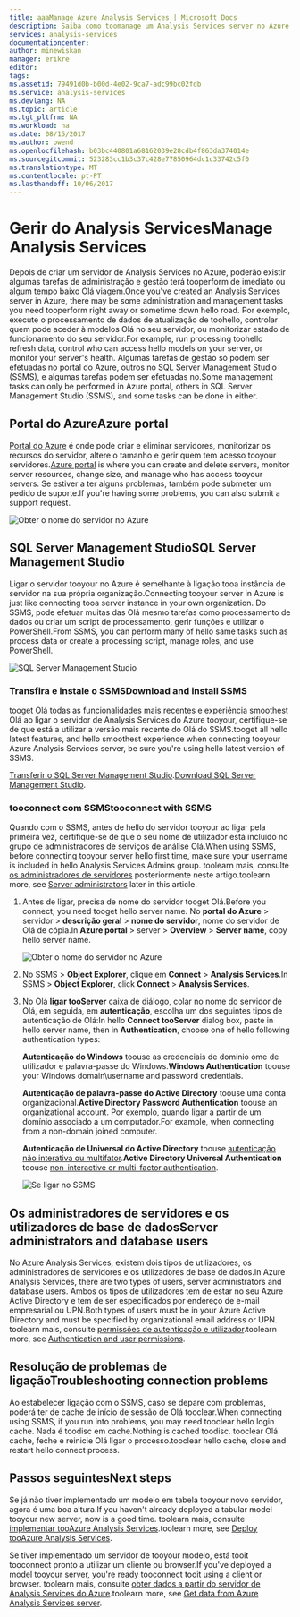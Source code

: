 ```yaml
---
title: aaaManage Azure Analysis Services | Microsoft Docs
description: Saiba como toomanage um Analysis Services server no Azure.
services: analysis-services
documentationcenter: 
author: minewiskan
manager: erikre
editor: 
tags: 
ms.assetid: 79491d0b-b00d-4e02-9ca7-adc99bc02fdb
ms.service: analysis-services
ms.devlang: NA
ms.topic: article
ms.tgt_pltfrm: NA
ms.workload: na
ms.date: 08/15/2017
ms.author: owend
ms.openlocfilehash: b03bc440801a68162039e28cdb4f863da374014e
ms.sourcegitcommit: 523283cc1b3c37c428e77850964dc1c33742c5f0
ms.translationtype: MT
ms.contentlocale: pt-PT
ms.lasthandoff: 10/06/2017
---
```

# <a name="manage-analysis-services"></a><span data-ttu-id="44e36-103">Gerir do Analysis Services</span><span class="sxs-lookup"><span data-stu-id="44e36-103">Manage Analysis Services</span></span>
<span data-ttu-id="44e36-104">Depois de criar um servidor de Analysis Services no Azure, poderão existir algumas tarefas de administração e gestão terá tooperform de imediato ou algum tempo baixo Olá viagem.</span><span class="sxs-lookup"><span data-stu-id="44e36-104">Once you've created an Analysis Services server in Azure, there may be some administration and management tasks you need tooperform right away or sometime down hello road.</span></span> <span data-ttu-id="44e36-105">Por exemplo, execute o processamento de dados de atualização de toohello, controlar quem pode aceder à modelos Olá no seu servidor, ou monitorizar estado de funcionamento do seu servidor.</span><span class="sxs-lookup"><span data-stu-id="44e36-105">For example, run processing toohello refresh data, control who can access hello models on your server, or monitor your server's health.</span></span> <span data-ttu-id="44e36-106">Algumas tarefas de gestão só podem ser efetuadas no portal do Azure, outros no SQL Server Management Studio (SSMS), e algumas tarefas podem ser efetuadas no.</span><span class="sxs-lookup"><span data-stu-id="44e36-106">Some management tasks can only be performed in Azure portal, others in SQL Server Management Studio (SSMS), and some tasks can be done in either.</span></span>

## <a name="azure-portal"></a><span data-ttu-id="44e36-107">Portal do Azure</span><span class="sxs-lookup"><span data-stu-id="44e36-107">Azure portal</span></span>
<span data-ttu-id="44e36-108">[Portal do Azure](http://portal.azure.com/) é onde pode criar e eliminar servidores, monitorizar os recursos do servidor, altere o tamanho e gerir quem tem acesso tooyour servidores.</span><span class="sxs-lookup"><span data-stu-id="44e36-108">[Azure portal](http://portal.azure.com/) is where you can create and delete servers, monitor server resources, change size, and manage who has access tooyour servers.</span></span>  <span data-ttu-id="44e36-109">Se estiver a ter alguns problemas, também pode submeter um pedido de suporte.</span><span class="sxs-lookup"><span data-stu-id="44e36-109">If you're having some problems, you can also submit a support request.</span></span>

![Obter o nome do servidor no Azure](./media/analysis-services-manage/aas-manage-portal.png)

## <a name="sql-server-management-studio"></a><span data-ttu-id="44e36-111">SQL Server Management Studio</span><span class="sxs-lookup"><span data-stu-id="44e36-111">SQL Server Management Studio</span></span>
<span data-ttu-id="44e36-112">Ligar o servidor tooyour no Azure é semelhante à ligação tooa instância de servidor na sua própria organização.</span><span class="sxs-lookup"><span data-stu-id="44e36-112">Connecting tooyour server in Azure is just like connecting tooa server instance in your own organization.</span></span> <span data-ttu-id="44e36-113">Do SSMS, pode efetuar muitas das Olá mesmo tarefas como processamento de dados ou criar um script de processamento, gerir funções e utilizar o PowerShell.</span><span class="sxs-lookup"><span data-stu-id="44e36-113">From SSMS, you can perform many of hello same tasks such as process data or create a processing script, manage roles, and use PowerShell.</span></span>
  
![SQL Server Management Studio](./media/analysis-services-manage/aas-manage-ssms.png)

### <a name="download-and-install-ssms"></a><span data-ttu-id="44e36-115">Transfira e instale o SSMS</span><span class="sxs-lookup"><span data-stu-id="44e36-115">Download and install SSMS</span></span>
<span data-ttu-id="44e36-116">tooget Olá todas as funcionalidades mais recentes e experiência smoothest Olá ao ligar o servidor de Analysis Services do Azure tooyour, certifique-se de que está a utilizar a versão mais recente do Olá do SSMS.</span><span class="sxs-lookup"><span data-stu-id="44e36-116">tooget all hello latest features, and hello smoothest experience when connecting tooyour Azure Analysis Services server, be sure you're using hello latest version of SSMS.</span></span> 

<span data-ttu-id="44e36-117">[Transferir o SQL Server Management Studio](https://docs.microsoft.com/sql/ssms/download-sql-server-management-studio-ssms).</span><span class="sxs-lookup"><span data-stu-id="44e36-117">[Download SQL Server Management Studio](https://docs.microsoft.com/sql/ssms/download-sql-server-management-studio-ssms).</span></span>


### <a name="tooconnect-with-ssms"></a><span data-ttu-id="44e36-118">tooconnect com SSMS</span><span class="sxs-lookup"><span data-stu-id="44e36-118">tooconnect with SSMS</span></span>
 <span data-ttu-id="44e36-119">Quando com o SSMS, antes de hello do servidor tooyour ao ligar pela primeira vez, certifique-se de que o seu nome de utilizador está incluído no grupo de administradores de serviços de análise Olá.</span><span class="sxs-lookup"><span data-stu-id="44e36-119">When using SSMS, before connecting tooyour server hello first time, make sure your username is included in hello Analysis Services Admins group.</span></span> <span data-ttu-id="44e36-120">toolearn mais, consulte [os administradores de servidores](#server-administrators) posteriormente neste artigo.</span><span class="sxs-lookup"><span data-stu-id="44e36-120">toolearn more, see [Server administrators](#server-administrators) later in this article.</span></span>

1. <span data-ttu-id="44e36-121">Antes de ligar, precisa de nome do servidor tooget Olá.</span><span class="sxs-lookup"><span data-stu-id="44e36-121">Before you connect, you need tooget hello server name.</span></span> <span data-ttu-id="44e36-122">No **portal do Azure** > servidor > **descrição geral** > **nome do servidor**, nome do servidor de Olá de cópia.</span><span class="sxs-lookup"><span data-stu-id="44e36-122">In **Azure portal** > server > **Overview** > **Server name**, copy hello server name.</span></span>
   
    ![Obter o nome do servidor no Azure](./media/analysis-services-deploy/aas-deploy-get-server-name.png)
2. <span data-ttu-id="44e36-124">No SSMS > **Object Explorer**, clique em **Connect** > **Analysis Services**.</span><span class="sxs-lookup"><span data-stu-id="44e36-124">In SSMS > **Object Explorer**, click **Connect** > **Analysis Services**.</span></span>
3. <span data-ttu-id="44e36-125">No Olá **ligar tooServer** caixa de diálogo, colar no nome do servidor de Olá, em seguida, em **autenticação**, escolha um dos seguintes tipos de autenticação de Olá:</span><span class="sxs-lookup"><span data-stu-id="44e36-125">In hello **Connect tooServer** dialog box, paste in hello server name, then in **Authentication**, choose one of hello following authentication types:</span></span>
   
    <span data-ttu-id="44e36-126">**Autenticação do Windows** toouse as credenciais de domínio ome de utilizador e palavra-passe do Windows.</span><span class="sxs-lookup"><span data-stu-id="44e36-126">**Windows Authentication** toouse your Windows domain\username and password credentials.</span></span>

    <span data-ttu-id="44e36-127">**Autenticação de palavra-passe do Active Directory** toouse uma conta organizacional.</span><span class="sxs-lookup"><span data-stu-id="44e36-127">**Active Directory Password Authentication** toouse an organizational account.</span></span> <span data-ttu-id="44e36-128">Por exemplo, quando ligar a partir de um domínio associado a um computador.</span><span class="sxs-lookup"><span data-stu-id="44e36-128">For example, when connecting from a non-domain joined computer.</span></span>

    <span data-ttu-id="44e36-129">**Autenticação de Universal do Active Directory** toouse [autenticação não interativa ou multifator](../sql-database/sql-database-ssms-mfa-authentication.md).</span><span class="sxs-lookup"><span data-stu-id="44e36-129">**Active Directory Universal Authentication** toouse [non-interactive or multi-factor authentication](../sql-database/sql-database-ssms-mfa-authentication.md).</span></span> 
   
    ![Se ligar no SSMS](./media/analysis-services-manage/aas-manage-connect-ssms.png)

## <a name="server-administrators-and-database-users"></a><span data-ttu-id="44e36-131">Os administradores de servidores e os utilizadores de base de dados</span><span class="sxs-lookup"><span data-stu-id="44e36-131">Server administrators and database users</span></span>
<span data-ttu-id="44e36-132">No Azure Analysis Services, existem dois tipos de utilizadores, os administradores de servidores e os utilizadores de base de dados.</span><span class="sxs-lookup"><span data-stu-id="44e36-132">In Azure Analysis Services, there are two types of users, server administrators and database users.</span></span> <span data-ttu-id="44e36-133">Ambos os tipos de utilizadores tem de estar no seu Azure Active Directory e tem de ser especificados por endereço de e-mail empresarial ou UPN.</span><span class="sxs-lookup"><span data-stu-id="44e36-133">Both types of users must be in your Azure Active Directory and must be specified by organizational email address or UPN.</span></span> <span data-ttu-id="44e36-134">toolearn mais, consulte [permissões de autenticação e utilizador](analysis-services-manage-users.md).</span><span class="sxs-lookup"><span data-stu-id="44e36-134">toolearn more, see [Authentication and user permissions](analysis-services-manage-users.md).</span></span>


## <a name="troubleshooting-connection-problems"></a><span data-ttu-id="44e36-135">Resolução de problemas de ligação</span><span class="sxs-lookup"><span data-stu-id="44e36-135">Troubleshooting connection problems</span></span>
<span data-ttu-id="44e36-136">Ao estabelecer ligação com o SSMS, caso se depare com problemas, poderá ter de cache de início de sessão de Olá tooclear.</span><span class="sxs-lookup"><span data-stu-id="44e36-136">When connecting using SSMS, if you run into problems, you may need tooclear hello login cache.</span></span> <span data-ttu-id="44e36-137">Nada é toodisc em cache.</span><span class="sxs-lookup"><span data-stu-id="44e36-137">Nothing is cached toodisc.</span></span> <span data-ttu-id="44e36-138">tooclear Olá cache, feche e reinicie Olá ligar o processo.</span><span class="sxs-lookup"><span data-stu-id="44e36-138">tooclear hello cache, close and restart hello connect process.</span></span> 

## <a name="next-steps"></a><span data-ttu-id="44e36-139">Passos seguintes</span><span class="sxs-lookup"><span data-stu-id="44e36-139">Next steps</span></span>
<span data-ttu-id="44e36-140">Se já não tiver implementado um modelo em tabela tooyour novo servidor, agora é uma boa altura.</span><span class="sxs-lookup"><span data-stu-id="44e36-140">If you haven't already deployed a tabular model tooyour new server, now is a good time.</span></span> <span data-ttu-id="44e36-141">toolearn mais, consulte [implementar tooAzure Analysis Services](analysis-services-deploy.md).</span><span class="sxs-lookup"><span data-stu-id="44e36-141">toolearn more, see [Deploy tooAzure Analysis Services](analysis-services-deploy.md).</span></span>

<span data-ttu-id="44e36-142">Se tiver implementado um servidor de tooyour modelo, está tooit tooconnect pronto a utilizar um cliente ou browser.</span><span class="sxs-lookup"><span data-stu-id="44e36-142">If you've deployed a model tooyour server, you're ready tooconnect tooit using a client or browser.</span></span> <span data-ttu-id="44e36-143">toolearn mais, consulte [obter dados a partir do servidor de Analysis Services do Azure](analysis-services-connect.md).</span><span class="sxs-lookup"><span data-stu-id="44e36-143">toolearn more, see [Get data from Azure Analysis Services server](analysis-services-connect.md).</span></span>


